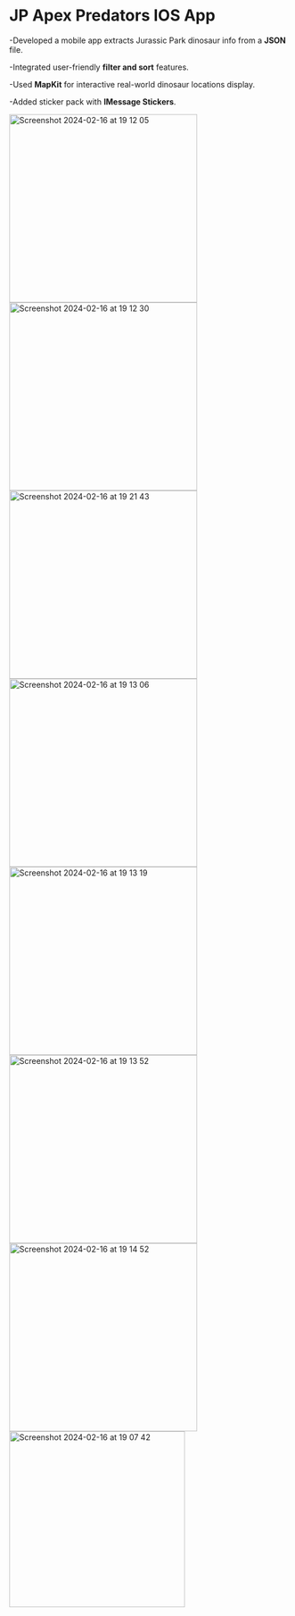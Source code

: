 # JP Apex Predators IOS App

-Developed a mobile app extracts Jurassic Park dinosaur info from a **JSON** file.

-Integrated user-friendly **filter and sort** features.

-Used **MapKit** for interactive real-world dinosaur locations display.

-Added sticker pack with **IMessage Stickers**. 

<img width="337" alt="Screenshot 2024-02-16 at 19 12 05" src="https://github.com/esmakocak/JPApexPredators/assets/101140922/f999e534-179f-47fe-9304-c6cb86a73f26">
<img width="337" alt="Screenshot 2024-02-16 at 19 12 30" src="https://github.com/esmakocak/JPApexPredators/assets/101140922/de94dd29-e228-4870-bb8b-ee4d532c70f2">


<img width="337" alt="Screenshot 2024-02-16 at 19 21 43" src="https://github.com/esmakocak/JPApexPredators/assets/101140922/ef392a36-251d-4bbf-8dfc-618d28af3f1c">
<img width="337" alt="Screenshot 2024-02-16 at 19 13 06" src="https://github.com/esmakocak/JPApexPredators/assets/101140922/3b09023e-a16f-4044-986e-bfb0e6299e44">


<img width="337" alt="Screenshot 2024-02-16 at 19 13 19" src="https://github.com/esmakocak/JPApexPredators/assets/101140922/1bde88df-d8fc-4d87-a57e-6aebe57fd15e">
<img width="337" alt="Screenshot 2024-02-16 at 19 13 52" src="https://github.com/esmakocak/JPApexPredators/assets/101140922/89d370c2-7e84-4d90-9631-4f90c920ec59">


<img width="337" alt="Screenshot 2024-02-16 at 19 14 52" src="https://github.com/esmakocak/JPApexPredators/assets/101140922/5369d521-47ec-4c4d-a1bc-fa8eacabff7a">
<img width="315" alt="Screenshot 2024-02-16 at 19 07 42" src="https://github.com/esmakocak/JPApexPredators/assets/101140922/e10f7b64-8895-4601-a539-b07d59a73c71">

